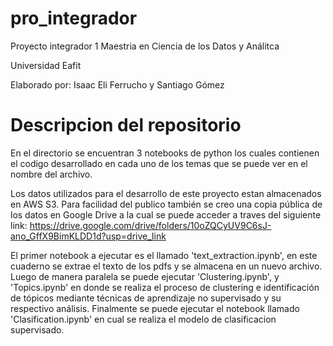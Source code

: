 # pro_integrador
Proyecto integrador 1 Maestria en Ciencia de los Datos y Análitca 

Universidad Eafit

Elaborado por: Isaac Eli Ferrucho y Santiago Gómez
# Descripcion del repositorio
En el directorio se encuentran 3 notebooks de python los cuales contienen el codigo desarrollado en cada uno de los temas que se puede ver en el nombre del archivo. 

Los datos utilizados para el desarrollo de este proyecto estan almacenados en AWS S3. Para facilidad del publico también se creo una copia pública de los datos en Google Drive a la cual se puede acceder a traves del siguiente link: 
https://drive.google.com/drive/folders/10oZQCyUV9C6sJ-ano_GffX9BimKLDD1d?usp=drive_link

El primer notebook a ejecutar es el llamado 'text_extraction.ipynb', en este cuaderno se extrae el texto de los pdfs y se almacena en un nuevo archivo. Luego de manera paralela se puede ejecutar 'Clustering.ipynb', y 'Topics.ipynb' en donde se realiza el proceso de clustering e identificación de tópicos mediante técnicas de aprendizaje no supervisado y su respectivo análisis. Finalmente se puede ejecutar el notebook llamado 'Clasification.ipynb' en cual se realiza el modelo de clasificacion supervisado.

